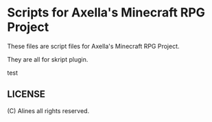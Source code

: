 # Scripts for Axella's Minecraft RPG Project

These files are script files for Axella's Minecraft RPG Project.

They are all for skript plugin.

test

## LICENSE

(C) Alines all rights reserved.
